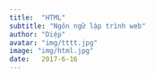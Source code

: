 ```yaml
---
title:  "HTML"
subtitle: "Ngôn ngữ lập trình web"
author: "Diệp"
avatar: "img/tttt.jpg"
image: "img/html.jpg"
date:   2017-6-16
---
```

